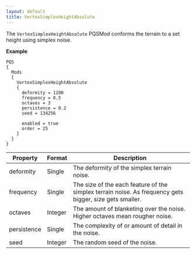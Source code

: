 ```yaml
---
layout: default
title: VertexSimplexHeightAbsolute
---
```


The `VertexSimplexHeightAbsolute` PQSMod conforms the terrain to a set height using simplex noise.

**Example**
```
PQS
{
  Mods
  {
    VertexSimplexHeightAbsolute
    {
      deformity = 1200
      frequency = 0.5
      octaves = 3
      persistence = 0.2
      seed = 134256
      
      enabled = true
      order = 25
    }
  }
}
```


|Property|Format|Description|
|--------|------|-----------|
|deformity|Single|The deformity of the simplex terrain noise.|
|frequency|Single|The size of the each feature of the simplex terrain noise. As frequency gets bigger, size gets smaller.|
|octaves|Integer|The amount of blanketing over the noise. Higher octaves mean rougher noise.|
|persistence|Single|The complexity of or amount of detail in the noise.|
|seed|Integer|The random seed of the noise.|
